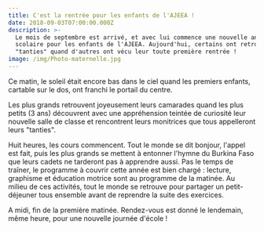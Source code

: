 ```yaml
---
title: C'est la rentrée pour les enfants de l'AJEEA !
date: 2018-09-03T07:00:00.000Z
description: >-
  Le mois de septembre est arrivé, et avec lui commence une nouvelle année
  scolaire pour les enfants de l'AJEEA. Aujourd'hui, certains ont retrouvé leurs
  "tanties" quand d'autres ont vécu leur toute première rentrée !
image: /img/Photo-maternelle.jpg
---
```

Ce matin, le soleil était encore bas dans le ciel quand les premiers enfants, cartable sur le dos, ont franchi le portail du centre.

Les plus grands retrouvent joyeusement leurs camarades quand les plus petits (3 ans) découvrent avec une appréhension teintée de curiosité leur nouvelle salle de classe et rencontrent leurs monitrices que tous appelleront leurs "tanties".

Huit heures, les cours commencent. Tout le monde se dit bonjour, l'appel est fait, puis les plus grands se mettent à entonner l'hymne du Burkina Faso que leurs cadets ne tarderont pas à apprendre aussi. Pas le temps de traîner, le programme à couvrir cette année est bien chargé : lecture, graphisme et éducation motrice sont au programme de la matinée. Au milieu de ces activités, tout le monde se retrouve pour partager un petit-déjeuner tous ensemble avant de reprendre la suite des exercices.

A midi, fin de la première matinée. Rendez-vous est donné le lendemain, même heure, pour une nouvelle journée d'école !
